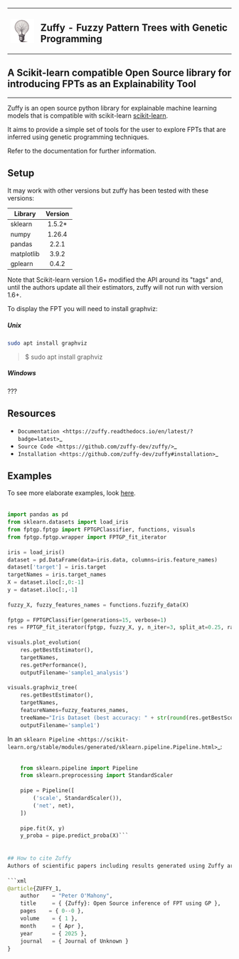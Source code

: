 <table><tr><td><img style="float:left;padding-right:0px;vertical-align:top;border:none" src="assets/zuffy_logo_small_nb.png" alt="Zuffy Logo" width="80"/></td><td><h2>Zuffy - Fuzzy Pattern Trees with Genetic Programming</h2></td></tr></table>


## A Scikit-learn compatible Open Source library for introducing FPTs as an Explainability Tool
------------------------------------------------------------------------------------------
<!-- 
![tests](https://github.com/scikit-learn-contrib/project-template/actions/workflows/python-app.yml/badge.svg)
[![codecov](https://codecov.io/gh/scikit-learn-contrib/project-template/graph/badge.svg?token=L0XPWwoPLw)](https://codecov.io/gh/scikit-learn-contrib/project-template)
![doc](https://github.com/scikit-learn-contrib/project-template/actions/workflows/deploy-gh-pages.yml/badge.svg)
-->

Zuffy is an open source python library for explainable machine learning models that is compatible with scikit-learn [scikit-learn](https://scikit-learn.org).

It aims to provide a simple set of tools for the user to explore FPTs that are inferred using 
genetic programming techniques.

Refer to the documentation for further information.

## Setup

It may work with other versions but zuffy has been tested with these versions:

  Library    | Version  |
| ---------- | :------: |
| sklearn    | 1.5.2*   |
| numpy      | 1.26.4   |
| pandas     | 2.2.1    |
| matplotlib | 3.9.2    |
| gplearn    | 0.4.2    |

Note that Scikit-learn version 1.6+ modified the API around its "tags" and, until the authors update all their estimators, zuffy will not run with version 1.6+.

To display the FPT you will need to install graphviz:

##### Unix
```bash 
sudo apt install graphviz
```

> $ sudo apt install graphviz

##### Windows
???

## Resources

- `Documentation <https://zuffy.readthedocs.io/en/latest/?badge=latest>`_
- `Source Code <https://github.com/zuffy-dev/zuffy/>`_
- `Installation <https://github.com/zuffy-dev/zuffy#installation>`_

## Examples

To see more elaborate examples, look [here](<https://github.com/zuffy-dev/zuffy/tree/master/notebooks/README.md>).


```python

import pandas as pd
from sklearn.datasets import load_iris
from fptgp.fptgp import FPTGPClassifier, functions, visuals
from fptgp.fptgp.wrapper import FPTGP_fit_iterator

iris = load_iris()
dataset = pd.DataFrame(data=iris.data, columns=iris.feature_names)
dataset['target'] = iris.target
targetNames = iris.target_names
X = dataset.iloc[:,0:-1]
y = dataset.iloc[:,-1]

fuzzy_X, fuzzy_features_names = functions.fuzzify_data(X)

fptgp = FPTGPClassifier(generations=15, verbose=1)
res = FPTGP_fit_iterator(fptgp, fuzzy_X, y, n_iter=3, split_at=0.25, random_state=77)

visuals.plot_evolution(
    res.getBestEstimator(),
    targetNames,
    res.getPerformance(),
    outputFilename='sample1_analysis')

visuals.graphviz_tree(
    res.getBestEstimator(),
    targetNames,
    featureNames=fuzzy_features_names,
    treeName="Iris Dataset (best accuracy: " + str(round(res.getBestScore(),3)) + ")",
    outputFilename='sample1')
```

In an `sklearn Pipeline <https://scikit-learn.org/stable/modules/generated/sklearn.pipeline.Pipeline.html>`_:

```python

    from sklearn.pipeline import Pipeline
    from sklearn.preprocessing import StandardScaler

    pipe = Pipeline([
        ('scale', StandardScaler()),
        ('net', net),
    ])

    pipe.fit(X, y)
    y_proba = pipe.predict_proba(X)```


## How to cite Zuffy
Authors of scientific papers including results generated using Zuffy are asked to cite the following paper.

```xml
@article{ZUFFY_1, 
    author    = "Peter O'Mahony",
    title     = { {Zuffy}: Open Source inference of FPT using GP },
    pages    = { 0--0 },
    volume    = { 1 },
    month     = { Apr },
    year      = { 2025 },
    journal   = { Journal of Unknown }
}
```
